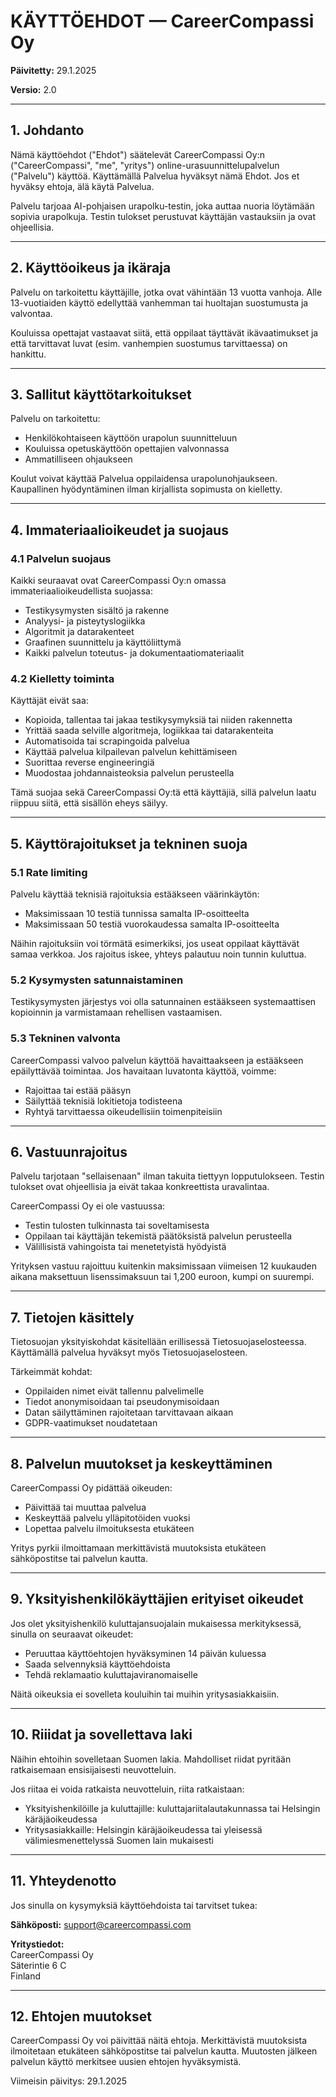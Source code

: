 # KÄYTTÖEHDOT — CareerCompassi Oy

**Päivitetty:** 29.1.2025

**Versio:** 2.0

---

## 1. Johdanto

Nämä käyttöehdot ("Ehdot") säätelevät CareerCompassi Oy:n ("CareerCompassi", "me", "yritys") online-urasuunnittelupalvelun ("Palvelu") käyttöä. Käyttämällä Palvelua hyväksyt nämä Ehdot. Jos et hyväksy ehtoja, älä käytä Palvelua.

Palvelu tarjoaa AI-pohjaisen urapolku-testin, joka auttaa nuoria löytämään sopivia urapolkuja. Testin tulokset perustuvat käyttäjän vastauksiin ja ovat ohjeellisia.

---

## 2. Käyttöoikeus ja ikäraja

Palvelu on tarkoitettu käyttäjille, jotka ovat vähintään 13 vuotta vanhoja. Alle 13-vuotiaiden käyttö edellyttää vanhemman tai huoltajan suostumusta ja valvontaa.

Kouluissa opettajat vastaavat siitä, että oppilaat täyttävät ikävaatimukset ja että tarvittavat luvat (esim. vanhempien suostumus tarvittaessa) on hankittu.

---

## 3. Sallitut käyttötarkoitukset

Palvelu on tarkoitettu:

- Henkilökohtaiseen käyttöön urapolun suunnitteluun
- Kouluissa opetuskäyttöön opettajien valvonnassa
- Ammatilliseen ohjaukseen

Koulut voivat käyttää Palvelua oppilaidensa urapolunohjaukseen. Kaupallinen hyödyntäminen ilman kirjallista sopimusta on kielletty.

---

## 4. Immateriaalioikeudet ja suojaus

### 4.1 Palvelun suojaus

Kaikki seuraavat ovat CareerCompassi Oy:n omassa immateriaalioikeudellista suojassa:

- Testikysymysten sisältö ja rakenne
- Analyysi- ja pisteytyslogiikka
- Algoritmit ja datarakenteet
- Graafinen suunnittelu ja käyttöliittymä
- Kaikki palvelun toteutus- ja dokumentaatiomateriaalit

### 4.2 Kielletty toiminta

Käyttäjät eivät saa:

- Kopioida, tallentaa tai jakaa testikysymyksiä tai niiden rakennetta
- Yrittää saada selville algoritmeja, logiikkaa tai datarakenteita
- Automatisoida tai scrapingoida palvelua
- Käyttää palvelua kilpailevan palvelun kehittämiseen
- Suorittaa reverse engineeringiä
- Muodostaa johdannaisteoksia palvelun perusteella

Tämä suojaa sekä CareerCompassi Oy:tä että käyttäjiä, sillä palvelun laatu riippuu siitä, että sisällön eheys säilyy.

---

## 5. Käyttörajoitukset ja tekninen suoja

### 5.1 Rate limiting

Palvelu käyttää teknisiä rajoituksia estääkseen väärinkäytön:

- Maksimissaan 10 testiä tunnissa samalta IP-osoitteelta
- Maksimissaan 50 testiä vuorokaudessa samalta IP-osoitteelta

Näihin rajoituksiin voi törmätä esimerkiksi, jos useat oppilaat käyttävät samaa verkkoa. Jos rajoitus iskee, yhteys palautuu noin tunnin kuluttua.

### 5.2 Kysymysten satunnaistaminen

Testikysymysten järjestys voi olla satunnainen estääkseen systemaattisen kopioinnin ja varmistamaan rehellisen vastaamisen.

### 5.3 Tekninen valvonta

CareerCompassi valvoo palvelun käyttöä havaittaakseen ja estääkseen epäilyttävää toimintaa. Jos havaitaan luvatonta käyttöä, voimme:

- Rajoittaa tai estää pääsyn
- Säilyttää teknisiä lokitietoja todisteena
- Ryhtyä tarvittaessa oikeudellisiin toimenpiteisiin

---

## 6. Vastuunrajoitus

Palvelu tarjotaan "sellaisenaan" ilman takuita tiettyyn lopputulokseen. Testin tulokset ovat ohjeellisia ja eivät takaa konkreettista uravalintaa.

CareerCompassi Oy ei ole vastuussa:

- Testin tulosten tulkinnasta tai soveltamisesta
- Oppilaan tai käyttäjän tekemistä päätöksistä palvelun perusteella
- Välillisistä vahingoista tai menetetyistä hyödyistä

Yrityksen vastuu rajoittuu kuitenkin maksimissaan viimeisen 12 kuukauden aikana maksettuun lisenssimaksuun tai 1,200 euroon, kumpi on suurempi.

---

## 7. Tietojen käsittely

Tietosuojan yksityiskohdat käsitellään erillisessä Tietosuojaselosteessa. Käyttämällä palvelua hyväksyt myös Tietosuojaselosteen.

Tärkeimmät kohdat:

- Oppilaiden nimet eivät tallennu palvelimelle
- Tiedot anonymisoidaan tai pseudonymisoidaan
- Datan säilyttäminen rajoitetaan tarvittavaan aikaan
- GDPR-vaatimukset noudatetaan

---

## 8. Palvelun muutokset ja keskeyttäminen

CareerCompassi Oy pidättää oikeuden:

- Päivittää tai muuttaa palvelua
- Keskeyttää palvelu ylläpitotöiden vuoksi
- Lopettaa palvelu ilmoituksesta etukäteen

Yritys pyrkii ilmoittamaan merkittävistä muutoksista etukäteen sähköpostitse tai palvelun kautta.

---

## 9. Yksityishenkilökäyttäjien erityiset oikeudet

Jos olet yksityishenkilö kuluttajansuojalain mukaisessa merkityksessä, sinulla on seuraavat oikeudet:

- Peruuttaa käyttöehtojen hyväksyminen 14 päivän kuluessa
- Saada selvennyksiä käyttöehdoista
- Tehdä reklamaatio kuluttajaviranomaiselle

Näitä oikeuksia ei sovelleta kouluihin tai muihin yritysasiakkaisiin.

---

## 10. Riiidat ja sovellettava laki

Näihin ehtoihin sovelletaan Suomen lakia. Mahdolliset riidat pyritään ratkaisemaan ensisijaisesti neuvotteluin.

Jos riitaa ei voida ratkaista neuvotteluin, riita ratkaistaan:

- Yksityishenkilöille ja kuluttajille: kuluttajariitalautakunnassa tai Helsingin käräjäoikeudessa
- Yritysasiakkaille: Helsingin käräjäoikeudessa tai yleisessä välimiesmenettelyssä Suomen lain mukaisesti

---

## 11. Yhteydenotto

Jos sinulla on kysymyksiä käyttöehdoista tai tarvitset tukea:

**Sähköposti:** support@careercompassi.com

**Yritystiedot:**  
CareerCompassi Oy  
Säterintie 6 C  
Finland

---

## 12. Ehtojen muutokset

CareerCompassi Oy voi päivittää näitä ehtoja. Merkittävistä muutoksista ilmoitetaan etukäteen sähköpostitse tai palvelun kautta. Muutosten jälkeen palvelun käyttö merkitsee uusien ehtojen hyväksymistä.

Viimeisin päivitys: 29.1.2025

